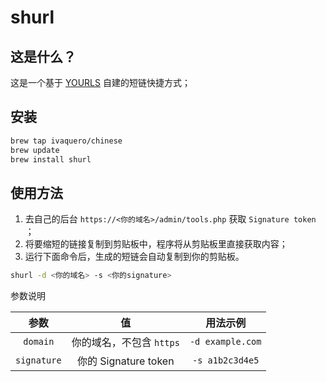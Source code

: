 # shurl

## 这是什么？

这是一个基于 [YOURLS](https://yourls.org/) 自建的短链快捷方式；

## 安装

```sh
brew tap ivaquero/chinese
brew update
brew install shurl
```

## 使用方法

1. 去自己的后台 `https://<你的域名>/admin/tools.php` 获取 `Signature token` ；
2. 将要缩短的链接复制到剪贴板中，程序将从剪贴板里直接获取内容；
3. 运行下面命令后，生成的短链会自动复制到你的剪贴板。

```sh
shurl -d <你的域名> -s <你的signature>
```

参数说明

|    参数     |            值            |     用法示例     |
| :---------: | :----------------------: | :--------------: |
|  `domain`   | 你的域名，不包含 `https` | `-d example.com` |
| `signature` |   你的 Signature token   | `-s a1b2c3d4e5`  |
